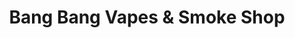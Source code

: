 ---
title: "Bang Bang Vapes & Smoke Shop"
url: /amarillo/bang-bang-vapes-and-smoke-shop/
shop: e-cigarette
---
